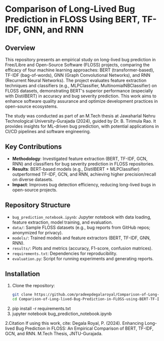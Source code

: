 # Comparison of Long-Lived Bug Prediction in FLOSS Using BERT, TF-IDF, GNN, and RNN

## Overview
This repository presents an empirical study on long-lived bug prediction in Free/Libre and Open-Source Software (FLOSS) projects, comparing the efficacy of four machine learning approaches: BERT (transformer-based), TF-IDF (bag-of-words), GNN (Graph Convolutional Networks), and RNN (Recurrent Neural Networks). The project evaluates feature extraction techniques and classifiers (e.g., MLPClassifier, MultinomialNBClassifier) on FLOSS datasets, demonstrating BERT's superior performance (especially with DistilBERT) in accuracy and bug severity prediction. This work aims to enhance software quality assurance and optimize development practices in open-source ecosystems.

The study was conducted as part of an M.Tech thesis at Jawaharlal Nehru Technological University-Gurajada (2024), guided by Dr. B. Tirimula Rao. It provides insights for ML-driven bug prediction, with potential applications in CI/CD pipelines and software engineering.

## Key Contributions
- **Methodology**: Investigated feature extraction (BERT, TF-IDF, GCN, RNN) and classifiers for bug severity prediction in FLOSS repositories.
- **Results**: BERT-based models (e.g., DistilBERT + MLPClassifier) outperformed TF-IDF, GCN, and RNN, achieving higher precision/recall on diverse datasets.
- **Impact**: Improves bug detection efficiency, reducing long-lived bugs in open-source projects.

## Repository Structure
- `bug_prediction_notebook.ipynb`: Jupyter notebook with data loading, feature extraction, model training, and evaluation.
- `data/`: Sample FLOSS datasets (e.g., bug reports from GitHub repos; anonymized for privacy).
- `models/`: Trained models and feature extractors (BERT, TF-IDF, GNN, RNN).
- `results/`: Plots and metrics (accuracy, F1-score, confusion matrices).
- `requirements.txt`: Dependencies for reproducibility.
- `evaluation.py`: Script for running experiments and generating reports.

## Installation
1. Clone the repository:
   ```bash
   git clone https://github.com/pradeepdegalaroyal/Comparison-of-Long-lived-Bug-Prediction-in-FLOSS-using-BERT-TF-IDF-GNN-and-RNN.git
   cd Comparison-of-Long-lived-Bug-Prediction-in-FLOSS-using-BERT-TF-IDF-GNN-and-RNN
2. pip install -r requirements.txt
3. jupyter notebook bug_prediction_notebook.ipynb


2.Citation
If using this work, cite:
Degala Royal, P. (2024). Enhancing Long-lived Bug Prediction in FLOSS: An Empirical Comparison of BERT, TF-IDF, GCN, and RNN. M.Tech Thesis, JNTU-Gurajada.
